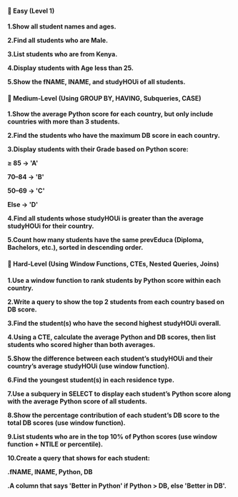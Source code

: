 #### 📘 Easy (Level 1)



**1.Show all student names and ages.**



**2.Find all students who are Male.**



**3.List students who are from Kenya.**



**4.Display students with Age less than 25.**



**5.Show the fNAME, lNAME, and studyHOUi of all students.**



#### 📗 Medium-Level (Using GROUP BY, HAVING, Subqueries, CASE)



**1.Show the average Python score for each country, but only include countries with more than 3 students.**



**2.Find the students who have the maximum DB score in each country.**



**3.Display students with their Grade based on Python score:**



**≥ 85 → 'A'**



**70–84 → 'B'**



**50–69 → 'C'**



**Else → 'D'**



**4.Find all students whose studyHOUi is greater than the average studyHOUi for their country.**



**5.Count how many students have the same prevEduca (Diploma, Bachelors, etc.), sorted in descending order.**

#### 

#### 📙 Hard-Level (Using Window Functions, CTEs, Nested Queries, Joins)

#### 

**1.Use a window function to rank students by Python score within each country.**



**2.Write a query to show the top 2 students from each country based on DB score.**



**3.Find the student(s) who have the second highest studyHOUi overall.**



**4.Using a CTE, calculate the average Python and DB scores, then list students who scored higher than both averages.**



**5.Show the difference between each student’s studyHOUi and their country’s average studyHOUi (use window function).**



**6.Find the youngest student(s) in each residence type.**



**7.Use a subquery in SELECT to display each student’s Python score along with the average Python score of all students.**



**8.Show the percentage contribution of each student’s DB score to the total DB scores (use window function).**



**9.List students who are in the top 10% of Python scores (use window function + NTILE or percentile).**



**10.Create a query that shows for each student:**



**.fNAME, lNAME, Python, DB**



**.A column that says 'Better in Python' if Python > DB, else 'Better in DB'.**

